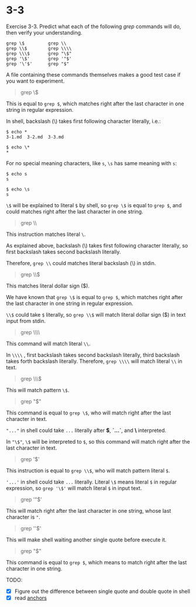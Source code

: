 # 3-3

Exercise 3-3. Predict what each of the following *grep* commands will do, then verify 
your understanding.

```
grep \$         grep \\
grep \\$        grep \\\\
grep \\\$       grep "\$"
grep '\$'       grep '"$'
grep '\'$'      grep "$"
```

A file containing these commands themselves makes a good test case if you want to 
experiment. 

> grep \\$

This is equal to `grep $`, which matches right after the last character in one string in regular expression.

In shell, backslash (\\) takes first following character literally, i.e.: 
```
$ echo *
3-1.md  3-2.md  3-3.md

$ echo \*
*
```
For no special meaning characters, like `s`, `\s` has same meaning with `s`:
```
$ echo s
s

$ echo \s
s
```

`\$` will be explained to literal `$` by shell, so `grep \$` is equal to `grep $`, and could matches right after the last character in one string.

> grep \\\\

This instruction matches literal `\`.

As explained above, backslash (\\) takes first following character literally, so first backslash takes second backslash literally.

Therefore, `grep \\` could matches literal backslash (\\) in stdin.

> grep \\\\$

This matches literal dollar sign ($).

We have known that `grep \$` is equal to `grep $`, which matches right after the last character in one string in regular expression.

`\\$` could take `$` literally, so `grep \\$` will match literal dollar sign ($) in text input from stdin.

> grep \\\\\\\\

This command will match literal `\\`.

In `\\\\` , first backslash takes second backslash literally, third backslash takes forth backslash literally. Therefore, 
`grep \\\\` will match literal `\\` in text.

> grep \\\\\\$

This will match pattern `\$`.

> grep "\$"

This command is equal to `grep \$`, who will match right after the last character in text.

`"..."` in shell could take `...` literally after **$**, **\`...\`**, and **\\** interpreted. 

In `"\$"`, `\$` will be interpreted to `$`, so this command will match right after the last character in text.

> grep '\$'

This instruction is equal to `grep \\$`, who will match pattern literal `$`.

`'...'` in shell could take `...` literally. Literal `\$` means literal `$` in regular expression, so `grep '\$'` 
will match literal `$` in input text.

> grep '"$'

This will match right after the last character in one string, whose last character is `"`.

> grep '\'$'

This will make shell waiting another single quote before execute it.

> grep "$"

This command is equal to `grep $`, which means to match right after the last character in one string.

TODO: 
- [x] Figure out the difference between single quote and double quote in shell
- [x] read [anchors](https://www.regular-expressions.info/anchors.html)
